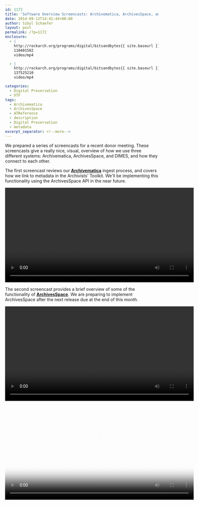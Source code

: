```yaml
---
id: 1172
title: 'Software Overview Screencasts: Archivematica, ArchivesSpace, and DIMES'
date: 2014-09-12T14:41:44+00:00
author: Sibyl Schaefer
layout: post
permalink: /?p=1172
enclosure:
  - |
    http://rockarch.org/programs/digital/bitsandbytes{{ site.baseurl }}/wp-content/uploads/2014/09/Archivematica_Screencast_9.5.2014_Edit.mp4
    110401502
    video/mp4

  - |
    http://rockarch.org/programs/digital/bitsandbytes{{ site.baseurl }}/wp-content/uploads/2014/09/DIMESscreencast.mp4
    137525210
    video/mp4

categories:
  - Digital Preservation
  - XTF
tags:
  - Archivematica
  - ArchivesSpace
  - ATReference
  - description
  - Digital Preservation
  - metadata
excerpt_separator: <!--more-->
---
```

We prepared a series of screencasts for a recent donor meeting. These screencasts give a really nice, visual, overview of how we use three different systems: Archivematica, ArchivesSpace, and DIMES, and how they connect to each other.

The first screencast reviews our **[Archivematica](https://www.archivematica.org/wiki/Main_Page)** ingest process, and covers how we link to metadata in the Archivists' Toolkit. We'll be implementing this functionality using the ArchivesSpace API in the near future.

<video width="620" class="aligncenter" controls="controls"><source src="http://rockarch.org/programs/digital/bitsandbytes{{ site.baseurl }}/wp-content/uploads/2014/09/Archivematica\_Screencast\_9.5.2014_Edit.mp4" type="video/mp4" /><!--more-->

The second screencast provides a brief overview of some of the functionality of [**ArchivesSpace**](http://www.archivesspace.org/). We are preparing to implement ArchivesSpace after the next release due at the end of this month.

<video width="620" class="aligncenter" controls="controls"><source src="http://rockarch.org/programs/digital/bitsandbytes{{ site.baseurl }}/wp-content/uploads/2014/09/ArchivesSpace Screencast 9.8.2014.mp4" type="video/mp4" />Lastly, our DIMES screencast covers how to search through finding aids in our customized version of [**XTF**](http://xtf.cdlib.org/). This screencast also shows how digital objects that were ingested in Archivematica and linked to the Archivist's Toolkit display online.

<video width="620" class="aligncenter" poster="http://rockarch.org/programs/digital/bitsandbytes{{ site.baseurl }}/wp-content/uploads/2014/09/dimes.png" controls="controls"><source src="http://rockarch.org/programs/digital/bitsandbytes{{ site.baseurl }}/wp-content/uploads/2014/09/DIMESscreencast.mp4" type="video/mp4" />
